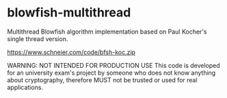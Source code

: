 blowfish-multithread
====================

Multithread Blowfish algorithm implementation based on Paul Kocher's single thread version.

https://www.schneier.com/code/bfsh-koc.zip


WARNING: NOT INTENDED FOR PRODUCTION USE
This code is developed for an university exam's project by someone who does not know anything about cryptography, therefore MUST not be trusted or used for real applications.
